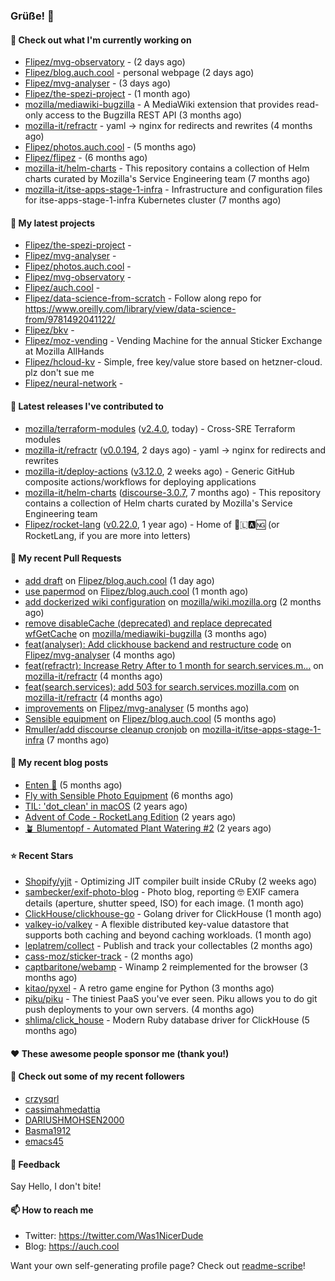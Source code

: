 ### Grüße! 👋

#### 👷 Check out what I'm currently working on

- [Flipez/mvg-observatory](https://github.com/Flipez/mvg-observatory) -  (2 days ago)
- [Flipez/blog.auch.cool](https://github.com/Flipez/blog.auch.cool) - personal webpage (2 days ago)
- [Flipez/mvg-analyser](https://github.com/Flipez/mvg-analyser) -  (3 days ago)
- [Flipez/the-spezi-project](https://github.com/Flipez/the-spezi-project) -  (1 month ago)
- [mozilla/mediawiki-bugzilla](https://github.com/mozilla/mediawiki-bugzilla) - A MediaWiki extension that provides read-only access to the Bugzilla REST API (3 months ago)
- [mozilla-it/refractr](https://github.com/mozilla-it/refractr) - yaml -&gt; nginx for redirects and rewrites (4 months ago)
- [Flipez/photos.auch.cool](https://github.com/Flipez/photos.auch.cool) -  (5 months ago)
- [Flipez/flipez](https://github.com/Flipez/flipez) -  (6 months ago)
- [mozilla-it/helm-charts](https://github.com/mozilla-it/helm-charts) - This repository contains a collection of Helm charts curated by Mozilla&#39;s Service Engineering team (7 months ago)
- [mozilla-it/itse-apps-stage-1-infra](https://github.com/mozilla-it/itse-apps-stage-1-infra) - Infrastructure and configuration files for itse-apps-stage-1-infra Kubernetes cluster (7 months ago)

#### 🌱 My latest projects

- [Flipez/the-spezi-project](https://github.com/Flipez/the-spezi-project) - 
- [Flipez/mvg-analyser](https://github.com/Flipez/mvg-analyser) - 
- [Flipez/photos.auch.cool](https://github.com/Flipez/photos.auch.cool) - 
- [Flipez/mvg-observatory](https://github.com/Flipez/mvg-observatory) - 
- [Flipez/auch.cool](https://github.com/Flipez/auch.cool) - 
- [Flipez/data-science-from-scratch](https://github.com/Flipez/data-science-from-scratch) - Follow along repo for https://www.oreilly.com/library/view/data-science-from/9781492041122/
- [Flipez/bkv](https://github.com/Flipez/bkv) - 
- [Flipez/moz-vending](https://github.com/Flipez/moz-vending) - Vending Machine for the annual Sticker Exchange at Mozilla AllHands
- [Flipez/hcloud-kv](https://github.com/Flipez/hcloud-kv) - Simple, free key/value store based on hetzner-cloud. plz don&#39;t sue me
- [Flipez/neural-network](https://github.com/Flipez/neural-network) - 


#### 🔭 Latest releases I've contributed to

- [mozilla/terraform-modules](https://github.com/mozilla/terraform-modules) ([v2.4.0](https://github.com/mozilla/terraform-modules/releases/tag/v2.4.0), today) - Cross-SRE Terraform modules
- [mozilla-it/refractr](https://github.com/mozilla-it/refractr) ([v0.0.194](https://github.com/mozilla-it/refractr/releases/tag/v0.0.194), 2 days ago) - yaml -&gt; nginx for redirects and rewrites
- [mozilla-it/deploy-actions](https://github.com/mozilla-it/deploy-actions) ([v3.12.0](https://github.com/mozilla-it/deploy-actions/releases/tag/v3.12.0), 2 weeks ago) - Generic GitHub composite actions/workflows for deploying applications
- [mozilla-it/helm-charts](https://github.com/mozilla-it/helm-charts) ([discourse-3.0.7](https://github.com/mozilla-it/helm-charts/releases/tag/discourse-3.0.7), 7 months ago) - This repository contains a collection of Helm charts curated by Mozilla&#39;s Service Engineering team
- [Flipez/rocket-lang](https://github.com/Flipez/rocket-lang) ([v0.22.0](https://github.com/Flipez/rocket-lang/releases/tag/v0.22.0), 1 year ago) - Home of 🚀🇱🅰🆖 (or RocketLang, if you are more into letters)

#### 🔨 My recent Pull Requests

- [add draft](https://github.com/Flipez/blog.auch.cool/pull/62) on [Flipez/blog.auch.cool](https://github.com/Flipez/blog.auch.cool) (1 day ago)
- [use papermod](https://github.com/Flipez/blog.auch.cool/pull/61) on [Flipez/blog.auch.cool](https://github.com/Flipez/blog.auch.cool) (1 month ago)
- [add dockerized wiki configuration](https://github.com/mozilla/wiki.mozilla.org/pull/117) on [mozilla/wiki.mozilla.org](https://github.com/mozilla/wiki.mozilla.org) (2 months ago)
- [remove disableCache (deprecated) and replace deprecated wfGetCache](https://github.com/mozilla/mediawiki-bugzilla/pull/108) on [mozilla/mediawiki-bugzilla](https://github.com/mozilla/mediawiki-bugzilla) (3 months ago)
- [feat(analyser): Add clickhouse backend and restructure code](https://github.com/Flipez/mvg-analyser/pull/2) on [Flipez/mvg-analyser](https://github.com/Flipez/mvg-analyser) (4 months ago)
- [feat(refractr): Increase Retry After to 1 month for search.services.m…](https://github.com/mozilla-it/refractr/pull/329) on [mozilla-it/refractr](https://github.com/mozilla-it/refractr) (4 months ago)
- [feat(search.services): add 503 for search.services.mozilla.com](https://github.com/mozilla-it/refractr/pull/326) on [mozilla-it/refractr](https://github.com/mozilla-it/refractr) (4 months ago)
- [improvements](https://github.com/Flipez/mvg-analyser/pull/1) on [Flipez/mvg-analyser](https://github.com/Flipez/mvg-analyser) (5 months ago)
- [Sensible equipment](https://github.com/Flipez/blog.auch.cool/pull/60) on [Flipez/blog.auch.cool](https://github.com/Flipez/blog.auch.cool) (5 months ago)
- [Rmuller/add discourse cleanup cronjob](https://github.com/mozilla-it/itse-apps-stage-1-infra/pull/134) on [mozilla-it/itse-apps-stage-1-infra](https://github.com/mozilla-it/itse-apps-stage-1-infra) (7 months ago)

#### 📜 My recent blog posts

- [Enten 🦆](https://auch.cool/enten/) (5 months ago)
- [Fly with Sensible Photo Equipment](https://auch.cool/posts/2024/sensible-equipment/) (6 months ago)
- [TIL: &#39;dot_clean&#39; in macOS](https://auch.cool/posts/2023/til-dot-clean/) (2 years ago)
- [Advent of Code - RocketLang Edition](https://auch.cool/posts/2022/aoc-day-1/) (2 years ago)
- [🪴 Blumentopf - Automated Plant Watering #2](https://auch.cool/posts/2022/blumentopf-2/) (2 years ago)

#### ⭐ Recent Stars

- [Shopify/yjit](https://github.com/Shopify/yjit) - Optimizing JIT compiler built inside CRuby (2 weeks ago)
- [sambecker/exif-photo-blog](https://github.com/sambecker/exif-photo-blog) - Photo blog, reporting 🤓 EXIF camera details (aperture, shutter speed, ISO) for each image. (1 month ago)
- [ClickHouse/clickhouse-go](https://github.com/ClickHouse/clickhouse-go) - Golang driver for ClickHouse (1 month ago)
- [valkey-io/valkey](https://github.com/valkey-io/valkey) - A flexible distributed key-value datastore that supports both caching and beyond caching workloads. (1 month ago)
- [leplatrem/collect](https://github.com/leplatrem/collect) - Publish and track your collectables (2 months ago)
- [cass-moz/sticker-track](https://github.com/cass-moz/sticker-track) -  (2 months ago)
- [captbaritone/webamp](https://github.com/captbaritone/webamp) - Winamp 2 reimplemented for the browser (3 months ago)
- [kitao/pyxel](https://github.com/kitao/pyxel) - A retro game engine for Python (3 months ago)
- [piku/piku](https://github.com/piku/piku) - The tiniest PaaS you&#39;ve ever seen. Piku allows you to do git push deployments to your own servers. (4 months ago)
- [shlima/click_house](https://github.com/shlima/click_house) - Modern Ruby database driver for ClickHouse (5 months ago)

#### ❤️ These awesome people sponsor me (thank you!)


#### 👯 Check out some of my recent followers

- [crzysqrl](https://github.com/crzysqrl)
- [cassimahmedattia](https://github.com/cassimahmedattia)
- [DARIUSHMOHSEN2000](https://github.com/DARIUSHMOHSEN2000)
- [Basma1912](https://github.com/Basma1912)
- [emacs45](https://github.com/emacs45)

#### 💬 Feedback

Say Hello, I don't bite!

#### 📫 How to reach me

- Twitter: https://twitter.com/Was1NicerDude
- Blog: https://auch.cool

Want your own self-generating profile page? Check out [readme-scribe](https://github.com/muesli/readme-scribe)!
